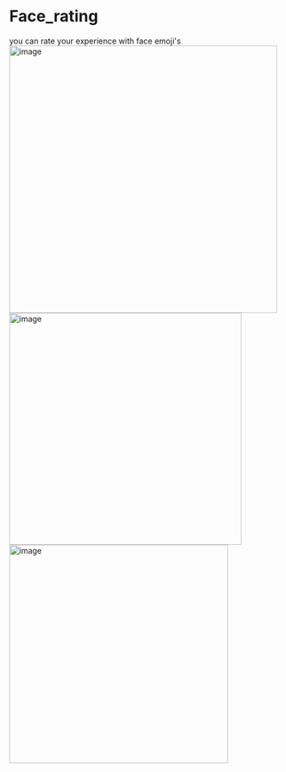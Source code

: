 # Face_rating
you can rate your experience with face emoji's
<img width="482" alt="image" src="https://user-images.githubusercontent.com/39241187/194396433-b92e24c2-5a4b-42e5-bec5-22aeb85c9c0d.png">
<img width="418" alt="image" src="https://user-images.githubusercontent.com/39241187/194396537-dbbb7a33-bcdd-4646-a1df-0a70687af24b.png">
<img width="394" alt="image" src="https://user-images.githubusercontent.com/39241187/194396596-34df068b-7573-4412-900a-0e0484e2ca5a.png">
